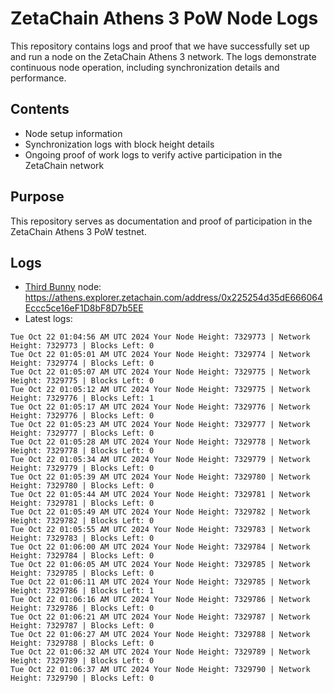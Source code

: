 # ZetaChain Athens 3 PoW Node Logs
This repository contains logs and proof that we have successfully set up and run a node on the ZetaChain Athens 3 network. The logs demonstrate continuous node operation, including synchronization details and performance.

## Contents
- Node setup information
- Synchronization logs with block height details
- Ongoing proof of work logs to verify active participation in the ZetaChain network

## Purpose
This repository serves as documentation and proof of participation in the ZetaChain Athens 3 PoW testnet.

## Logs

- [Third Bunny](https://thirdbunny.xyz/) node: https://athens.explorer.zetachain.com/address/0x225254d35dE666064Eccc5ce16eF1D8bF8D7b5EE
- Latest logs:
```
Tue Oct 22 01:04:56 AM UTC 2024 Your Node Height: 7329773 | Network Height: 7329773 | Blocks Left: 0
Tue Oct 22 01:05:01 AM UTC 2024 Your Node Height: 7329774 | Network Height: 7329774 | Blocks Left: 0
Tue Oct 22 01:05:07 AM UTC 2024 Your Node Height: 7329775 | Network Height: 7329775 | Blocks Left: 0
Tue Oct 22 01:05:12 AM UTC 2024 Your Node Height: 7329775 | Network Height: 7329776 | Blocks Left: 1
Tue Oct 22 01:05:17 AM UTC 2024 Your Node Height: 7329776 | Network Height: 7329776 | Blocks Left: 0
Tue Oct 22 01:05:23 AM UTC 2024 Your Node Height: 7329777 | Network Height: 7329777 | Blocks Left: 0
Tue Oct 22 01:05:28 AM UTC 2024 Your Node Height: 7329778 | Network Height: 7329778 | Blocks Left: 0
Tue Oct 22 01:05:34 AM UTC 2024 Your Node Height: 7329779 | Network Height: 7329779 | Blocks Left: 0
Tue Oct 22 01:05:39 AM UTC 2024 Your Node Height: 7329780 | Network Height: 7329780 | Blocks Left: 0
Tue Oct 22 01:05:44 AM UTC 2024 Your Node Height: 7329781 | Network Height: 7329781 | Blocks Left: 0
Tue Oct 22 01:05:49 AM UTC 2024 Your Node Height: 7329782 | Network Height: 7329782 | Blocks Left: 0
Tue Oct 22 01:05:55 AM UTC 2024 Your Node Height: 7329783 | Network Height: 7329783 | Blocks Left: 0
Tue Oct 22 01:06:00 AM UTC 2024 Your Node Height: 7329784 | Network Height: 7329784 | Blocks Left: 0
Tue Oct 22 01:06:05 AM UTC 2024 Your Node Height: 7329785 | Network Height: 7329785 | Blocks Left: 0
Tue Oct 22 01:06:11 AM UTC 2024 Your Node Height: 7329785 | Network Height: 7329786 | Blocks Left: 1
Tue Oct 22 01:06:16 AM UTC 2024 Your Node Height: 7329786 | Network Height: 7329786 | Blocks Left: 0
Tue Oct 22 01:06:21 AM UTC 2024 Your Node Height: 7329787 | Network Height: 7329787 | Blocks Left: 0
Tue Oct 22 01:06:27 AM UTC 2024 Your Node Height: 7329788 | Network Height: 7329788 | Blocks Left: 0
Tue Oct 22 01:06:32 AM UTC 2024 Your Node Height: 7329789 | Network Height: 7329789 | Blocks Left: 0
Tue Oct 22 01:06:37 AM UTC 2024 Your Node Height: 7329790 | Network Height: 7329790 | Blocks Left: 0
```
